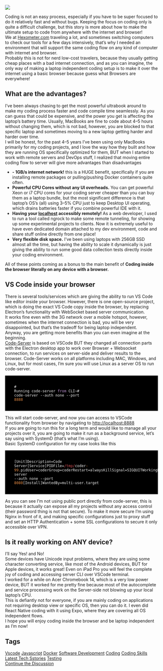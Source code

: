 <img src="https://hackernoon.com/drafts/ww2j32ar.png">                    <div class="paragraph">Coding is not an easy process, especially if you have to be super focused to do it relatively fast and without bugs. Keeping the focus on coding only is quite a difficult challenge, but this story is more about how to make the ultimate setup to code from anywhere with the internet and browser!</div><div class="paragraph">We at <a href="https://hexometer.com">Hexometer.com</a> traveling a lot, and sometimes switching computers to check our tools for a few days intensively, that&#x2019;s why I needed an environment that will support the same coding flow on any kind of computer with internet and browser.</div><div class="paragraph">Probably this is not for nerd low-cost travelers, because they usually getting cheap places with a bad internet connection, and as you can imagine, the only way of making a laptop independent coding setup is to make it over the internet using a basic browser because guess what Browsers are everywhere!</div><h2>What are the advantages?</h2><div class="paragraph">I&#x2019;ve been always chasing to get the most powerful ultrabook around to make my coding process faster and code compile time seamlessly. As you can guess that could be expensive, and the power you get is affecting the laptop&#x2019;s battery time. Usually, MacBooks are fine to code about 4&#x2013;5 hours without changing them, which is not bad, however, you are blocked to that specific laptop and sometimes moving to a new laptop getting harder and harder over time.</div><div class="paragraph">I will be honest, for the past 4&#x2013;5 years I&#x2019;ve been using only MacBooks primarily for my coding projects, and I love the way how they built and how they are running OS specifically optimized for them, BUT when I started to work with remote servers and DevOps stuff, I realized that moving entire coding flow to server will give more advantages than disadvantages</div><ul><li><strong>- 1GB/s internet network!</strong> this is a HUGE benefit, specifically if you are installing remote packages or pulling/pushing Docker containers quite often.</li><li><strong>Powerful CPU Cores without any UI overheads.</strong> You can get powerful Xeon or i7 CPU cores for your coding server cheaper than you can buy them as a laptop bundle, but the most significant difference is that laptop&#x2019;s OS&#x2019;s (all) using 3&#x2013;5% CPU just to keep Desktop UI operating, which drains batteries faster if you combine powerful IDE with it.</li><li><strong>Having your </strong><a href="http://localhost"><strong>localhost</strong></a><strong> accessibly remotely!</strong> As a web developer, I used to run a tool called ngrock to make some remote tunneling, for showing up some experimental projects to clients. Now it is extremely useful to have even dedicated domain attached to my dev environment, code and share stuff online directly from one place!</li><li><strong>Very flexible disk space.</strong> I&#x2019;ve been using laptops with 256GB SSD almost all the time, but having the ability to scale it dynamically is just giving the ability to run some good data collection tests directly inside your coding environment.</li></ul><div class="paragraph">All of these points coming as a bonus to the main benefit of <strong>Coding inside the browser literally on any device with a browser.</strong></div><h2>VS Code inside your&#xA0;browser</h2><div class="paragraph">There is several tools/services which are giving the ability to run VS Code like editor inside your browser. However, there is one open-source project, which is doing the exact VS Code copy inside the browser, by replacing Electron&#x2019;s functionality with WebSocket based server communication. </div><div class="paragraph">It works fine even with the 3G network over a mobile hotspot, however, sometimes when the internet connection is bad, you will be very disappointed, but that&#x2019;s the tradeoff for being laptop independent. </div><div class="paragraph">Anyway, you are getting more benefits than you can even imagine at the beginning.</div><div class="paragraph"><a href="https://github.com/cdr/vscode">Code-Server</a> is based on VSCode BUT they changed all connection parts with the Electron desktop app to work over Browser + Websocket connection, to run services on server-side and deliver results to the browser. Code-Server works on all platforms including MAC, Windows, and Linux, but for most cases, I&#x2019;m sure you will use Linux as a server OS to run code-server.</div><div class="code-container"><pre style="display:block;overflow-x:auto;background:black;color:#eaeaea;padding:30px"><code># Running code-server <span style="color:#c397d8">from</span> CLI~# code-server --auth none --port <span style="color:#e78c45">8888</span></code></pre></div><div class="paragraph">This will start code-server, and now you can access to VSCode functionality from browser by navigating to <a href="http://localhost:8888">http://localhost:8888</a></div><div class="paragraph">If you are going to run this for a long term and would like to manage all your projects over it, you are going to make it run as a background service, let&#x2019;s say using with SystemD (that&#x2019;s what I&#x2019;m using).</div><div class="paragraph">Basic SystemD configuration for my case looks like this</div><div class="code-container"><pre style="display:block;overflow-x:auto;background:black;color:#eaeaea;padding:30px"><code>[Unit]Description=Code Server[Service]PIDFile=<span style="color:#d54e53">/tmp/</span>coder<span style="color:#e78c45">-99.</span>pidUser=coderGroup=coderRestart=alwaysKillSignal=SIGQUITWorkingDirectory=<span style="color:#d54e53">/home/</span>coderExecStart=<span style="color:#d54e53">/usr/</span>local/bin/code-server --auth none --port <span style="color:#e78c45">8080</span>[Install]WantedBy=multi-user.target</code></pre></div><div class="paragraph">As you can see I&#x2019;m not using public port directly from code-server, this is because it actually can expose all my projects without any access control (their password thing is not that secure). To make it more secure I&#x2019;m using Nginx in front of it, and making specific configurations just to proxy stuff and set an HTTP Authentication + some SSL configurations to secure it only accessible over VPN.</div><div class="image-container"><img src="https://hackernoon.com/photos/fF5krj2uIkXbDkXePd4HnfdYNDA2-2x232zo" alt></div><h2>Is it really working on ANY&#xA0;device?</h2><div class="paragraph">I&#x2019;ll say Yes! and No!</div><div class="paragraph">Some devices have Unicode input problems, where they are using some character converting service, like most of the Android devices, BUT for Apple devices, it works great! Even on iPad Pro you will feel the complete joy of coding and accessing server CLI over VSCode terminal.</div><div class="paragraph">I worked for a while on Acer Chromebook 14, which is a very low power device, BUT it worked for me pretty fine because most of the autocomplete and service processing work on the Server-side not blowing up your local laptop&#x2019;s CPU.</div><div class="Divider"><i></i><i></i><i></i><i></i><i></i><i></i></div><div class="paragraph">This is defiantly not for everyone, if you are mainly coding on applications not requiring desktop view or specific OS, then you can do it. I even did React Native coding with it using Expo, where they are covering all OS independent flows.</div><div class="paragraph">I hope you will enjoy coding inside the browser and be laptop independent as I&#x2019;m now!</div>                    <h2 class="tags-header">Tags</h2>          <div class="archive-tags">                                                <a class="tag" href="https://hackernoon.com/tagged/vscode">Vscode</a>                                                <a class="tag" href="https://hackernoon.com/tagged/javascript">Javascript</a>                                                <a class="tag" href="https://hackernoon.com/tagged/docker">Docker</a>                                                <a class="tag" href="https://hackernoon.com/tagged/software-development">Software Development</a>                                                <a class="tag" href="https://hackernoon.com/tagged/coding">Coding</a>                                                <a class="tag" href="https://hackernoon.com/tagged/coding-skills">Coding Skills</a>                                                <a class="tag" href="https://hackernoon.com/tagged/latest-tech-sstories">Latest Tech Sstories</a>                                                <a class="tag" href="https://hackernoon.com/tagged/testing">Testing</a>                      </div>                                        <div class="twitter-discussion">            <a target="_blank" href="https://community.hackernoon.com/t/19159">Continue the Discussion <i class="fas fa-comments-alt"></i></a>          </div>